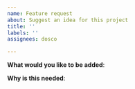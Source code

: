 ```yaml
---
name: Feature request
about: Suggest an idea for this project
title: ''
labels: ''
assignees: dosco

---
```


<!-- Please only use this template for submitting feature requests -->

**What would you like to be added**:

**Why is this needed**:

